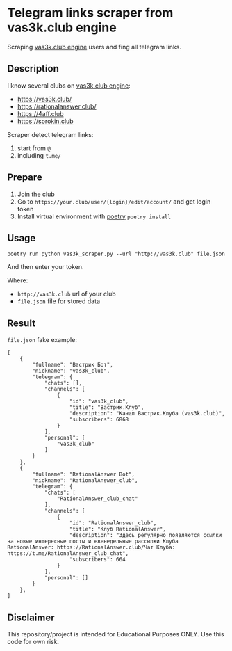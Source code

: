 # Telegram links scraper from vas3k.club engine 

Scraping [vas3k.club engine](https://github.com/vas3k/vas3k.club) users and fing all telegram links.
 
 ## Description

I know several clubs on [vas3k.club engine](https://github.com/vas3k/vas3k.club):
- https://vas3k.club/
- https://rationalanswer.club/
- https://4aff.club
- https://sorokin.club

Scraper detect telegram links:
1. start from `@`
2. including `t.me/`

## Prepare

1. Join the club
2. Go to `https://your.club/user/{login}/edit/account/` and get login token
3. Install virtual environment with [poetry](https://github.com/python-poetry/poetry) `poetry install`

## Usage

```
poetry run python vas3k_scraper.py --url "http://vas3k.club" file.json
```

And then enter your token.

Where:
- `http://vas3k.club` url of your club
- `file.json` file for stored data

## Result

`file.json` fake example:
```
[
    {
        "fullname": "Вастрик Бот",
        "nickname": "vas3k_club",
        "telegram": {
            "chats": [],
            "channels": [
                {
                    "id": "vas3k_club",
                    "title": "Вастрик.Клуб",
                    "description": "Канал Вастрик.Клуба (vas3k.club)",
                    "subscribers": 6868
                }
            ],
            "personal": [
                "vas3k_club"
            ]
        }
    },
    {
        "fullname": "RationalAnswer Bot",
        "nickname": "RationalAnswer_club",
        "telegram": {
            "chats": [
                "RationalAnswer_club_chat"
            ],
            "channels": [
                {
                    "id": "RationalAnswer_club",
                    "title": "Клуб RationalAnswer",
                    "description": "Здесь регулярно появляются ссылки на новые интересные посты и еженедельные рассылки Клуба RationalAnswer: https://RationalAnswer.club/Чат Клуба: https://t.me/RationalAnswer_club_chat",
                    "subscribers": 664
                }
            ],
            "personal": []
        }
    },
]
```

## Disclaimer

This repository/project is intended for Educational Purposes ONLY. Use this code for own risk.